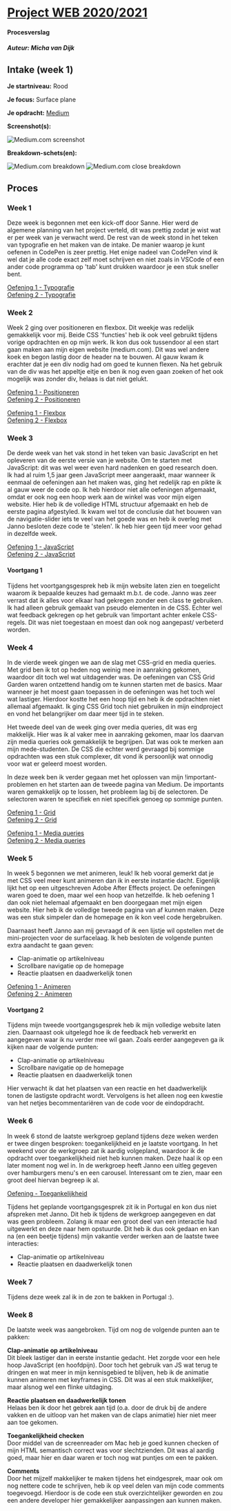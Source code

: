 # [Project WEB 2020/2021](https://michavandijk.github.io/project-web-2021/)
#### Procesverslag
##### Auteur: Micha van Dijk


## Intake (week 1)

**Je startniveau:** Rood

**Je focus:** Surface plane

**Je opdracht:** [Medium](https://medium.com/ )

**Screenshot(s):**

![Medium.com screenshot](images/screenshot-medium.png)

**Breakdown-schets(en):**

![Medium.com breakdown](images/breakdown.png)
![Medium.com close breakdown](images/close-breakdown.png)


## Proces

### Week 1
Deze week is begonnen met een kick-off door Sanne. Hier werd de algemene planning van het project verteld, dit was prettig zodat je wist wat er per week van je verwacht werd. De rest van de week stond in het teken van typografie en het maken van de intake. De manier waarop je kunt oefenen in CodePen is zeer prettig. Het enige nadeel van CodePen vind ik wel dat je alle code exact zelf moet schrijven en niet zoals in VSCode of een ander code programma op 'tab' kunt drukken waardoor je een stuk sneller bent.

[Oefening 1 - Typografie](https://codepen.io/michavandijk/pen/XWdevWe)<br />
[Oefening 2 - Typografie](https://codepen.io/michavandijk/pen/ExKwqxo)

### Week 2
Week 2 ging over positioneren en flexbox. Dit weekje was redelijk gemakkelijk voor mij. Beide CSS 'functies' heb ik ook veel gebruikt tijdens vorige opdrachten en op mijn werk. Ik kon dus ook tussendoor al een start gaan maken aan mijn eigen website (medium.com). Dit was wel andere koek en begon lastig door de header na te bouwen. Al gauw kwam ik erachter dat je een div nodig had om goed te kunnen flexen. Na het gebruik van de div was het appeltje eitje en ben ik nog even gaan zoeken of het ook mogelijk was zonder div, helaas is dat niet gelukt.

[Oefening 1 - Positioneren](https://codepen.io/michavandijk/pen/JjXMrMQ)<br />
[Oefening 2 - Positioneren](https://codepen.io/michavandijk/pen/GRZaKRX)<br />

[Oefening 1 - Flexbox](https://codepen.io/michavandijk/pen/yLOKPKQ)<br />
[Oefening 2 - Flexbox](https://codepen.io/michavandijk/pen/RwaMjyp)

### Week 3
De derde week van het vak stond in het teken van basic JavaScript en het opleveren van de eerste versie van je website. Om te starten met JavaScript: dit was wel weer even hard nadenken en goed research doen. Ik had al ruim 1,5 jaar geen JavaScript meer aangeraakt, maar wanneer ik eenmaal de oefeningen aan het maken was, ging het redelijk rap en pikte ik al gauw weer de code op. Ik heb hierdoor niet alle oefeningen afgemaakt, omdat er ook nog een hoop werk aan de winkel was voor mijn eigen website. Hier heb ik de volledige HTML structuur afgemaakt en heb de eerste pagina afgestyled. Ik kwam wel tot de conclusie dat het bouwen van de navigatie-slider iets te veel van het goede was en heb ik overleg met Janno besloten deze code te 'stelen'. Ik heb hier geen tijd meer voor gehad in dezelfde week.

[Oefening 1 - JavaScript](https://codepen.io/michavandijk/pen/XWdYgZP)<br />
[Oefening 2 - JavaScript](https://codepen.io/michavandijk/pen/QWNxgPQ)

#### Voortgang 1
Tijdens het voortgangsgesprek heb ik mijn website laten zien en toegelicht waarom ik bepaalde keuzes had gemaakt m.b.t. de code. Janno was zeer verrast dat ik alles voor elkaar had gekregen zonder een class te gebruiken. Ik had alleen gebruik gemaakt van pseudo elementen in de CSS. Echter wel wat feedback gekregen op het gebruik van !important achter enkele CSS-regels. Dit was niet toegestaan en moest dan ook nog aangepast/ verbeterd worden.

### Week 4
In de vierde week gingen we aan de slag met CSS-grid en media queries. Met grid ben ik tot op heden nog weinig mee in aanraking gekomen, waardoor dit toch wel wat uitdagender was. De oefeningen van CSS Grid Garden waren ontzettend handig om te kunnen starten met de basics. Maar wanneer je het moest gaan toepassen in de oefeningen was het toch wel wat lastiger. Hierdoor kostte het een hoop tijd en heb ik de opdrachten niet allemaal afgemaakt. Ik ging CSS Grid toch niet gebruiken in mijn eindproject en vond het belangrijker om daar meer tijd in te steken.

Het tweede deel van de week ging over media queries, dit was erg makkelijk. Hier was ik al vaker mee in aanraking gekomen, maar los daarvan zijn media queries ook gemakkelijk te begrijpen. Dat was ook te merken aan mijn mede-studenten. De CSS die echter werd gevraagd bij sommige opdrachten was een stuk complexer, dit vond ik persoonlijk wat onnodig voor wat er geleerd moest worden.

In deze week ben ik verder gegaan met het oplossen van mijn !important-problemen en het starten aan de tweede pagina van Medium. De importants waren gemakkelijk op te lossen, het probleem lag bij de selectoren. De selectoren waren te specifiek en niet specifiek genoeg op sommige punten.

[Oefening 1 - Grid](https://codepen.io/michavandijk/pen/JjXmqxK)<br />
[Oefening 2 - Grid](https://codepen.io/michavandijk/pen/RwambNB)<br />

[Oefening 1 - Media queries](https://codepen.io/michavandijk/pen/vYGbyvL)<br />
[Oefening 2 - Media queries](https://codepen.io/michavandijk/pen/RwavoEa)

### Week 5
In week 5 begonnen we met animeren, leuk! Ik heb vooral gemerkt dat je met CSS veel meer kunt animeren dan ik in eerste instantie dacht. Eigenlijk lijkt het op een uitgeschreven Adobe After Effects project. De oefeningen waren goed te doen, maar wel een hoop van hetzelfde. Ik heb oefening 1 dan ook niet helemaal afgemaakt en ben doorgegaan met mijn eigen website. Hier heb ik de volledige tweede pagina van af kunnen maken. Deze was een stuk simpeler dan de homepage en ik kon veel code hergebruiken. 

Daarnaast heeft Janno aan mij gevraagd of ik een lijstje wil opstellen met de mini-projecten voor de surfacelaag. Ik heb besloten de volgende punten extra aandacht te gaan geven:
- Clap-animatie op artikelniveau
- Scrollbare navigatie op de homepage
- Reactie plaatsen en daadwerkelijk tonen

[Oefening 1 - Animeren](https://codepen.io/michavandijk/pen/dyMLOoK)<br />
[Oefening 2 - Animeren](https://codepen.io/michavandijk/pen/QWNPGpy)

#### Voortgang 2
Tijdens mijn tweede voortgangsgesprek heb ik mijn volledige website laten zien. Daarnaast ook uitgelegd hoe ik de feedback heb verwerkt en aangegeven waar ik nu verder mee wil gaan. Zoals eerder aangegeven ga ik kijken naar de volgende punten:
- Clap-animatie op artikelniveau
- Scrollbare navigatie op de homepage
- Reactie plaatsen en daadwerkelijk tonen

Hier verwacht ik dat het plaatsen van een reactie en het daadwerkelijk tonen de lastigste opdracht wordt. Vervolgens is het alleen nog een kwestie van het netjes becommentariëren van de code voor de eindopdracht. 

### Week 6
In week 6 stond de laatste werkgroep gepland tijdens deze weken werden er twee dingen besproken: toegankelijkheid en je laatste voortgang. In het weekend voor de werkgroep zat ik aardig volgepland, waardoor ik de opdracht over toegankelijkheid niet heb kunnen maken. Deze haal ik op een later moment nog wel in. In de werkgroep heeft Janno een uitleg gegeven over hamburgers menu's en een carousel. Interessant om te zien, maar een groot deel hiervan begreep ik al.

[Oefening - Toegankelijkheid](https://codepen.io/michavandijk/pen/MWeWyaq)

Tijdens het geplande voortgangsgesprek zit ik in Portugal en kon dus niet afspreken met Janno. Dit heb ik tijdens de werkgroep aangegeven en dat was geen probleem. Zolang ik maar een groot deel van een interactie had uitgewerkt en deze naar hem opstuurde. Dit heb ik dus ook gedaan en kan na (en een beetje tijdens) mijn vakantie verder werken aan de laatste twee interacties:
- Clap-animatie op artikelniveau
- Reactie plaatsen en daadwerkelijk tonen

### Week 7
Tijdens deze week zal ik in de zon te bakken in Portugal :).

### Week 8
De laatste week was aangebroken. Tijd om nog de volgende punten aan te pakken:

**Clap-animatie op artikelniveau**<br />
Dit bleek lastiger dan in eerste instantie gedacht. Het zorgde voor een hele hoop JavaScript (en hoofdpijn). Door toch het gebruik van JS wat terug te dringen en wat meer in mijn kennisgebied te blijven, heb ik de animatie kunnen animeren met keyframes in CSS. Dit was al een stuk makkelijker, maar alsnog wel een flinke uitdaging.

**Reactie plaatsen en daadwerkelijk tonen**<br />
Helaas ben ik door het gebrek aan tijd (o.a. door de druk bij de andere vakken en de uitloop van het maken van de claps animatie) hier niet meer aan toe gekomen.

**Toegankelijkheid checken**<br />
Door middel van de screenreader om Mac heb je goed kunnen checken of mijn HTML semantisch correct was voor slechtzienden. Dit was al aardig goed, maar hier en daar waren er toch nog wat puntjes om een te pakken. 

**Comments**<br />
Door het mijzelf makkelijker te maken tijdens het eindgesprek, maar ook om nog nettere code te schrijven, heb ik op veel delen van mijn code comments toegevoegd. Hierdoor is de code een stuk overzichtelijker geworden en zou een andere developer hier gemakkelijker aanpassingen aan kunnen maken.